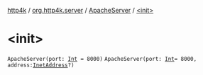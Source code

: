 [http4k](../../index.md) / [org.http4k.server](../index.md) / [ApacheServer](index.md) / [&lt;init&gt;](./-init-.md)

# &lt;init&gt;

`ApacheServer(port: `[`Int`](https://kotlinlang.org/api/latest/jvm/stdlib/kotlin/-int/index.html)` = 8000)`
`ApacheServer(port: `[`Int`](https://kotlinlang.org/api/latest/jvm/stdlib/kotlin/-int/index.html)` = 8000, address: `[`InetAddress`](http://docs.oracle.com/javase/6/docs/api/java/net/InetAddress.html)`?)`